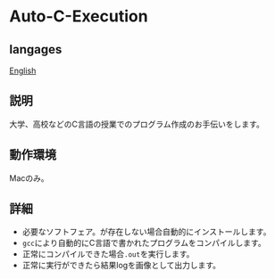 # Auto-C-Execution

## langages

[English](../README.md)

## 説明

大学、高校などのC言語の授業でのプログラム作成のお手伝いをします。

## 動作環境

Macのみ。

## 詳細

* 必要なソフトフェア。が存在しない場合自動的にインストールします。
* `gcc`により自動的にC言語で書かれたプログラムをコンパイルします。
* 正常にコンパイルできた場合`.out`を実行します。
* 正常に実行ができたら結果logを画像として出力します。
